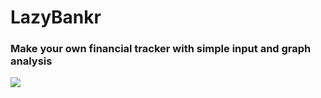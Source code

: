 # LazyBankr 
### Make your own financial tracker with simple input and graph analysis

![](https://i.imgur.com/JDqOzik.png)
